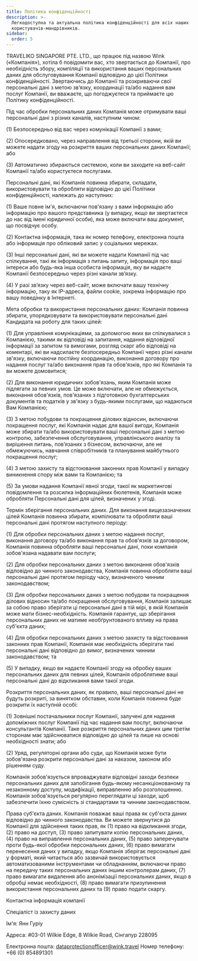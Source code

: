 ```yaml
---
title: Політика конфіденційності
description: >-
  Легкодоступна та актуальна політика конфіденційності для всіх наших
  користувачів-мандрівників.
sidebar:
  order: 5
---
```

TRAVELIKO SINGAPORE PTE. LTD., що працює під назвою Wink («Компанія»), хотіла б повідомити вас, хто звертається до Компанії, про необхідність збору, компіляції та використання ваших персональних даних для обслуговування Компанії відповідно до цієї Політики конфіденційності. Звертаючись до Компанії та розкриваючи свої персональні дані з метою зв’язку, координації та/або надання вам послуг Компанії, ви вважаєте, що погоджуєтеся та приймаєте цю Політику конфіденційності.

Під час обробки персональних даних Компанія може отримувати ваші персональні дані з різних каналів, наступним чином:

(1) Безпосередньо від вас через комунікації Компанії з вами;

(2) Опосередковано, через направлення від третьої сторони, якій ви можете надати згоду на розкриття ваших персональних даних Компанії; або

(3) Автоматично збираються системою, коли ви заходите на веб-сайт Компанії та/або користуєтеся послугами.

Персональні дані, які Компанія повинна збирати, складати, використовувати та обробляти відповідно до цієї Політики конфіденційності, належать до наступних:

(1) Ваше повне ім'я, включаючи пов'язану з вами інформацію або інформацію про вашого представника (у випадку, якщо ви звертаєтеся до нас від імені юридичної особи), яка може включати ваш документ, що посвідчує особу.

(2) Контактна інформація, така як номер телефону, електронна пошта або інформація про обліковий запис у соціальних мережах.

(3) Інші персональні дані, які ви можете надати Компанії під час спілкування, такі як інформація з питань запиту, інформація про ваші інтереси або будь-яка інша особиста інформація, яку ви надаєте Компанії безпосередньо через різні канали зв’язку.

(4) У разі зв’язку через веб-сайт, може включати вашу технічну інформацію, таку як IP-адреса, файли cookie, зокрема інформацію про вашу поведінку в Інтернеті.

Мета обробки та використання персональних даних: Компанія повинна збирати, упорядковувати та використовувати персональні дані Кандидата на роботу для таких цілей:

(1) Для управління комунікаціями, за допомогою яких ви спілкувалися з Компанією, такими як відповіді на запитання, надання відповідної інформації за запитом та вимогами, розгляд скарг або відповіді на коментарі, які ви надсилаєте безпосередньо Компанії через різні канали зв'язку, включаючи постійну координацію, виконання договору про надання послуг та/або виконання прав та обов'язків, про які Компанія та ви можете домовитися;

(2) Для виконання юридичних зобов'язань, яким Компанія може підлягати за певних умов. Це може включати, але не обмежується, виконання обов'язків, пов'язаних з підготовкою бухгалтерських документів та податків у зв'язку з будь-якими послугами, що надаються Вам Компанією;

(3) З метою побудови та покращення ділових відносин, включаючи покращення послуг, які Компанія надає для вашої вигоди, Компанія може збирати та/або використовувати ваші персональні дані з метою контролю, забезпечення обслуговування, управлінського аналізу та вирішення питань, пов’язаних з бізнесом, включаючи, але не обмежуючись, навчання співробітників та планування майбутнього покращення послуг;

(4) З метою захисту та відстоювання законних прав Компанії у випадку виникнення спору між вами та Компанією; та

(5) За умови надання Компанії явної згоди, такої як маркетингові повідомлення та розсилка інформаційних бюлетенів, Компанія може обробляти Персональні дані для цілей, визначених у згоді.

Термін зберігання персональних даних. Для виконання вищезазначених цілей Компанія повинна збирати, компілювати та обробляти ваші персональні дані протягом наступного періоду:

(1) Для обробки персональних даних з метою надання послуг, виконання договору та/або виконання прав та обов'язків за договором, Компанія повинна обробляти ваші персональні дані, поки компанія зобов'язана надавати вам послуги;

(2) Для обробки персональних даних з метою виконання обов'язків відповідно до чинного законодавства, Компанія повинна обробляти ваші персональні дані протягом періоду часу, визначеного чинним законодавством;

(3) Для обробки персональних даних з метою побудови та покращення ділових відносин та/або покращення обслуговування, Компанія залишає за собою право зберігати ці персональні дані в тій мірі, в якій Компанія може мати бізнес-необхідність. Компанія гарантує, що зберігання персональних даних не матиме необґрунтованого впливу на права суб'єкта даних;

(4) Для обробки персональних даних з метою захисту та відстоювання законних прав Компанії, Компанія має необхідність зберігати такі персональні дані відповідно до вимог, визначених чинним законодавством; та

(5) У випадку, якщо ви надаєте Компанії згоду на обробку ваших персональних даних для певних цілей, Компанія оброблятиме ваші персональні дані до відкликання вами такої згоди.

Розкриття персональних даних, як правило, ваші персональні дані не будуть розкриті, за винятком обставин, коли Компанія повинна буде розкрити їх наступній особі:

(1) Зовнішні постачальники послуг Компанії, залучені для надання допоміжних послуг Компанії під час надання вам послуг, включаючи консультантів Компанії. Таке розкриття персональних даних цим третім сторонам має здійснюватися відповідно до цілей та лише на основі необхідності знати; або

(2) Уряд, регуляторні органи або суди, що Компанія може бути зобов'язана розкрити персональні дані за наказом, законом або рішенням суду.

Компанія зобов'язується впроваджувати відповідні заходи безпеки персональних даних для запобігання будь-якому несанкціонованому та незаконному доступу, модифікації, виправленню або розголошенню. Компанія зобов'язується регулярно переглядати ці заходи, щоб забезпечити їхню сумісність зі стандартами та чинним законодавством.

Права суб'єкта даних. Компанія поважає ваші права як суб'єкта даних відповідно до чинного законодавства. Ви можете звернутися до Компанії для здійснення таких прав, як (1) право на відкликання згоди, (2) право на доступ, (3) право запитувати копію персональних даних, (4) право на виправлення персональних даних, (5) право заперечувати проти будь-якої обробки персональних даних, (6) право вимагати перенесення даних у випадку, якщо Компанія зберігає персональні дані у форматі, який читається або зазвичай використовується автоматизованими інструментами чи обладнанням, включаючи право на передачу таких персональних даних іншим контролерам даних, (7) право вимагати видалення або анонімізації персональних даних, якщо в обробці немає необхідності, (8) право вимагати призупинення використання персональних даних та (9) право подати скаргу.

Контактна інформація компанії

Спеціаліст із захисту даних

Ім'я: Янн Гуріу

Адреса: #03-01 Wilkie Edge, 8 Wilkie Road, Сінгапур 228095

Електронна пошта: dataprotectionofficer@wink.travel
Номер телефону: +66 (0) 854891301

